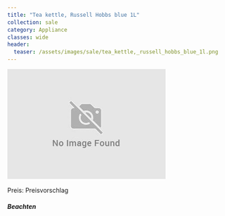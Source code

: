 ```yaml
---
title: "Tea kettle, Russell Hobbs blue 1L"
collection: sale
category: Appliance
classes: wide
header: 
  teaser: /assets/images/sale/tea_kettle,_russell_hobbs_blue_1l.png
---
```




<img src="/assets/images/sale/tea_kettle,_russell_hobbs_blue_1l.png" alt="Tea kettle, Russell Hobbs blue 1L">

Preis: Preisvorschlag

##### Beachten
